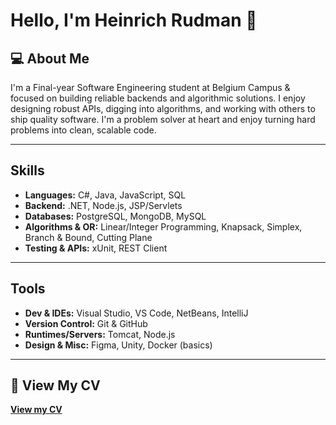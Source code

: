 

<!--
**LiveInFaith/LiveInFaith** is a ✨ _special_ ✨ repository because its `README.md` (this file) appears on your GitHub profile.

Here are some ideas to get you started:

- 🔭 I’m currently working on ...
- 🌱 I’m currently learning ...
- 👯 I’m looking to collaborate on ...
- 🤔 I’m looking for help with ...
- 💬 Ask me about ...
- 📫 How to reach me: ...
- 😄 Pronouns: ...
- ⚡ Fun fact: ...
-->

#  Hello, I'm Heinrich Rudman  👋

## 💻 About Me 
I'm a Final-year Software Engineering student at Belgium Campus & focused on building reliable backends and algorithmic solutions. 
I enjoy designing robust APIs, digging into algorithms, and working with others to ship quality software.
I'm a problem solver at heart and enjoy turning hard problems into clean, scalable code. 

---

## Skills
- **Languages:**  C#, Java, JavaScript, SQL
- **Backend:**  .NET, Node.js, JSP/Servlets
- **Databases:**  PostgreSQL, MongoDB, MySQL
- **Algorithms & OR:**  Linear/Integer Programming, Knapsack, Simplex, Branch & Bound, Cutting Plane
- **Testing & APIs:**  xUnit, REST Client

---

## Tools
- **Dev & IDEs:**  Visual Studio, VS Code, NetBeans, IntelliJ
- **Version Control:**  Git & GitHub
- **Runtimes/Servers:**  Tomcat, Node.js
- **Design & Misc:**  Figma, Unity, Docker (basics)

---

## 📄 View My CV
   **[View my CV](https://liveinfaith.github.io/CV/index.html)**

